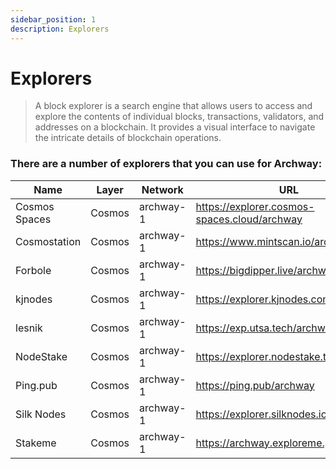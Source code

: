```yaml
---
sidebar_position: 1
description: Explorers
---
```


# Explorers

> A block explorer is a search engine that allows users to access and explore the contents of individual blocks, transactions, validators, and addresses on a blockchain. It provides a visual interface to navigate the intricate details of blockchain operations.

### There are a number of explorers that you can use for Archway:

| Name | Layer | Network | URL |
| --- | --- | --- | --- |
| Cosmos Spaces | Cosmos | archway-1 | https://explorer.cosmos-spaces.cloud/archway |
| Cosmostation | Cosmos | archway-1 | https://www.mintscan.io/archway |
| Forbole | Cosmos | archway-1 | https://bigdipper.live/archway |
| kjnodes | Cosmos | archway-1 | https://explorer.kjnodes.com/archway |
| lesnik | Cosmos | archway-1 | https://exp.utsa.tech/archway | 
| NodeStake | Cosmos | archway-1 | https://explorer.nodestake.top/archway |
| Ping.pub | Cosmos | archway-1 | https://ping.pub/archway|
| Silk Nodes | Cosmos | archway-1 | https://explorer.silknodes.io/archway | 
| Stakeme| Cosmos | archway-1 | https://archway.exploreme.pro/ |
